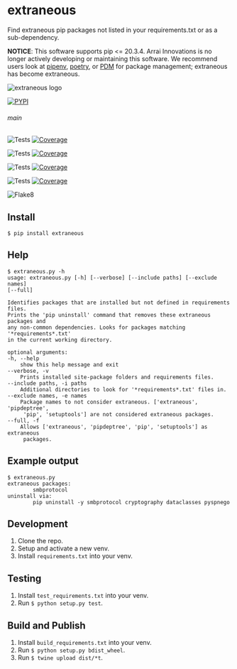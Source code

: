 # extraneous

Find extraneous pip packages not listed in your requirements.txt or as a sub-dependency.

**NOTICE**: This software supports pip <= 20.3.4. Arrai Innovations is no longer actively developing or maintaining this software. We recommend users look at [pipenv](https://github.com/pypa/pipenv), [poetry](https://github.com/python-poetry/poetry), or [PDM](https://github.com/pdm-project/pdm) for package management; extraneous has become extraneous.

![extraneous logo](https://docs.arrai-dev.com/extraneous/readme/extraneous.png)

[![PYPI](https://img.shields.io/pypi/v/extraneous?style=for-the-badge)](https://pypi.org/project/extraneous/)

###### main

![Tests](https://docs.arrai-dev.com/extraneous/artifacts/main/python39.svg) [![Coverage](https://docs.arrai-dev.com/extraneous/artifacts/main/python39.coverage.svg)](https://docs.arrai-dev.com/extraneous/artifacts/main/htmlcov_python39/)

![Tests](https://docs.arrai-dev.com/extraneous/artifacts/main/python38.svg) [![Coverage](https://docs.arrai-dev.com/extraneous/artifacts/main/python38.coverage.svg)](https://docs.arrai-dev.com/extraneous/artifacts/main/htmlcov_python38/)

![Tests](https://docs.arrai-dev.com/extraneous/artifacts/main/python37.svg) [![Coverage](https://docs.arrai-dev.com/extraneous/artifacts/main/python37.coverage.svg)](https://docs.arrai-dev.com/extraneous/artifacts/main/htmlcov_python37/)

![Tests](https://docs.arrai-dev.com/extraneous/artifacts/main/python36.svg) [![Coverage](https://docs.arrai-dev.com/extraneous/artifacts/main/python36.coverage.svg)](https://docs.arrai-dev.com/extraneous/artifacts/main/htmlcov_python36/)

![Flake8](https://docs.arrai-dev.com/extraneous/artifacts/main/flake8.svg)

## Install

```console
$ pip install extraneous
```

## Help

```console
$ extraneous.py -h
usage: extraneous.py [-h] [--verbose] [--include paths] [--exclude names]
[--full]

Identifies packages that are installed but not defined in requirements files.
Prints the 'pip uninstall' command that removes these extraneous packages and
any non-common dependencies. Looks for packages matching '*requirements*.txt'
in the current working directory.

optional arguments:
-h, --help
    show this help message and exit
--verbose, -v
    Prints installed site-package folders and requirements files.
--include paths, -i paths
    Additional directories to look for '*requirements*.txt' files in.
--exclude names, -e names
    Package names to not consider extraneous. ['extraneous', 'pipdeptree',
     'pip', 'setuptools'] are not considered extraneous packages.
--full, -f
    Allows ['extraneous', 'pipdeptree', 'pip', 'setuptools'] as extraneous
     packages.
```

## Example output

```console
$ extraneous.py
extraneous packages:
        smbprotocol
uninstall via:
        pip uninstall -y smbprotocol cryptography dataclasses pyspnego
```

## Development

1. Clone the repo.
2. Setup and activate a new venv.
3. Install `requirements.txt` into your venv.

## Testing

1. Install `test_requirements.txt` into your venv.
2. Run `$ python setup.py test`.

## Build and Publish

1. Install `build_requirements.txt` into your venv.
2. Run `$ python setup.py bdist_wheel`.
3. Run `$ twine upload dist/*t`.
